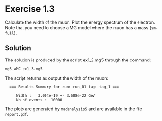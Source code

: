 # Exercise 1.3

Calculate the width of the muon. Plot the energy spectrum of the
electron. Note that you need to choose a MG model where the muon
has a mass (`sm-full`).

## Solution

The solution is produced by the script ex1_3.mg5 through the command:
```
mg5_aMC ex1_3.mg5
```
The script returns as output the width of the muon:
```
  === Results Summary for run: run_01 tag: tag_1 ===

     Width :   3.004e-19 +- 3.608e-22 GeV
     Nb of events :  10000
```
The plots are generated by `madanalysis5` and are available in the file `report.pdf`.
